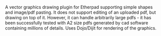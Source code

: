 A vector graphics drawing plugin for Etherpad supporting simple shapes and image/pdf pasting. It does not support editing of an uploaded pdf, but drawing on top of it. However, it can handle arbitrarily large pdfs - it has been successfully tested with A2 size pdfs generated by cad software containing millions of details.
Uses Dojo/Dijit for rendering of the graphics.
